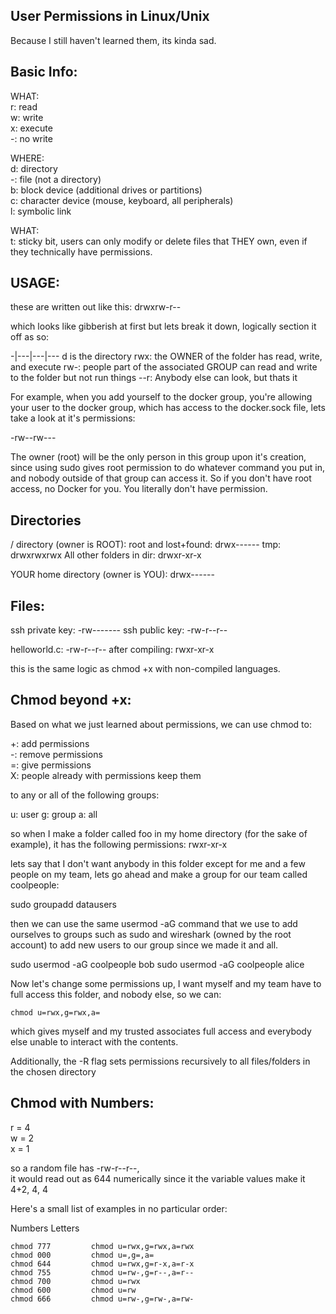 User Permissions in Linux/Unix
------------------------------
Because I still haven't learned them, its kinda sad.

Basic Info:
----------
WHAT:  
r: read  
w: write  
x: execute  
-: no write  

WHERE:  
d: directory  
-: file (not a directory)  
b: block device (additional drives or partitions)  
c: character device (mouse, keyboard, all peripherals)  
l: symbolic link  

WHAT:  
t: sticky bit, users can only modify or delete files that THEY own, even if they technically have permissions.

USAGE:
-----
these are written out like this:
drwxrw-r--

which looks like gibberish at first but lets break it down, logically section it off as so: 

-|---|---|---
d is the directory
  rwx: the OWNER of the folder has read, write, and execute
      rw-: people part of the associated GROUP can read and write to the folder but not run things
          --r: Anybody else can look, but thats it


For example, when you add yourself to the docker group, you're allowing your user to the docker group, which has access to the docker.sock file, lets take a look at it's permissions:

-rw--rw---

The owner (root) will be the only person in this group upon it's creation, since using sudo gives root permission to do whatever command you put in, and nobody outside of that group can access it. So if you don't have root access, no Docker for you. You literally don't have permission. 

Directories
-----------
/ directory (owner is ROOT):
root and lost+found: drwx------ 
tmp: drwxrwxrwx 
All other folders in dir: drwxr-xr-x 

YOUR home directory (owner is YOU):
drwx------


Files:
------
ssh private key: -rw------- 
ssh public key: -rw-r--r--

helloworld.c: -rw-r--r--
after compiling: rwxr-xr-x

this is the same logic as chmod +x with non-compiled languages.  


Chmod beyond +x:
---------------
Based on what we just learned about permissions, we can use chmod to:

+: add permissions   
-: remove permissions  
=: give permissions  
X: people already with permissions keep them  

to any or all of the following groups:

u: user
g: group 
a: all

so when I make a folder called foo in my home directory (for the sake of example), it has the following permissions: rwxr-xr-x 

lets say that I don't want anybody in this folder except for me and a few people on my team, lets go ahead and make a group for our team called coolpeople:

sudo groupadd datausers

then we can use the same usermod -aG command that we use to add ourselves to groups such as sudo and wireshark (owned by the root account) to add new users to our group since we made it and all.

sudo usermod -aG coolpeople bob
sudo usermod -aG coolpeople alice

Now let's change some permissions up, I want myself and my team have to full access this folder, and nobody else, so we can:

```
chmod u=rwx,g=rwx,a=
```

which gives myself and my trusted associates full access and everybody else unable to interact with the contents.


Additionally, the -R flag sets permissions recursively to all files/folders in the chosen directory 

Chmod with Numbers:
------------------
r = 4  
w = 2  
x = 1  

so a random file has -rw-r--r--,  
it would read out as 644 numerically since it the variable values make it 4+2, 4, 4  


Here's a small list of examples in no particular order:  

Numbers           Letters         
```
chmod 777         chmod u=rwx,g=rwx,a=rwx
chmod 000         chmod u=,g=,a=
chmod 644         chmod u=rwx,g=r-x,a=r-x
chmod 755         chmod u=rw-,g=r--,a=r--
chmod 700         chmod u=rwx
chmod 600         chmod u=rw
chmod 666         chmod u=rw-,g=rw-,a=rw-
```

